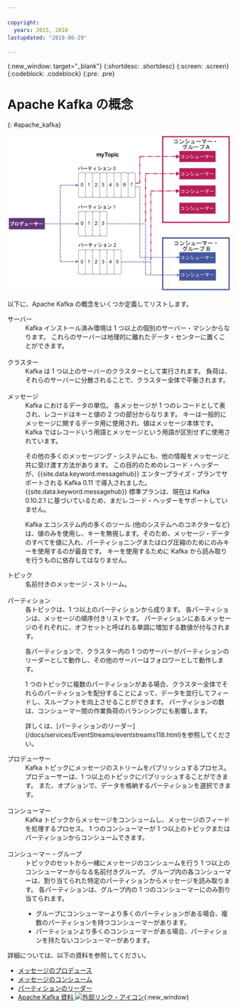 ```yaml
---

copyright:
  years: 2015, 2018
lastupdated: "2018-06-29"

---
```


{:new_window: target="_blank"}
{:shortdesc: .shortdesc}
{:screen: .screen}
{:codeblock: .codeblock}
{:pre: .pre}

# Apache Kafka の概念
{: #apache_kafka}

![Kafka アーキテクチャー図。](kafka_overview.png "Kafka アーキテクチャーを示す図。プロデューサーは Kafka トピックを 3 つのパーティションを介してメッセージを配信していて、それらのメッセージはコンシューマーによってサブスクライブされています。")


以下に、Apache Kafka の概念をいくつか定義してリストします。

<dl>
<dt>サーバー</dt>
<dd>Kafka インストール済み環境は 1 つ以上の個別のサーバー・マシンからなります。 これらのサーバーは地理的に離れたデータ・センターに置くことができます。 
</dd>
<br/>
<dt>クラスター</dt>
<dd>Kafka は 1 つ以上のサーバーのクラスターとして実行されます。 負荷は、それらのサーバーに分散されることで、クラスター全体で平衡されます。</dd>
<br/>
<dt>メッセージ</dt>
<dd>Kafka におけるデータの単位。 各メッセージが 1 つのレコードとして表され、レコードはキーと値の 2 つの部分からなります。 キーは一般的にメッセージに関するデータ用に使用され、値はメッセージ本体です。 Kafka ではレコードいう用語とメッセージという用語が区別せずに使用されています。 

<p>その他の多くのメッセージング・システムにも、他の情報をメッセージと共に受け渡す方法があります。 この目的のためのレコード・ヘッダーが、{{site.data.keyword.messagehub}} エンタープライズ・プランでサポートされる Kafka 0.11 で導入されました。 {{site.data.keyword.messagehub}} 標準プランは、現在は Kafka 0.10.2.1 に基づいているため、まだレコード・ヘッダーをサポートしていません。 </p> 

<p>Kafka エコシステム内の多くのツール (他のシステムへのコネクターなど) は、値のみを使用し、キーを無視します。そのため、メッセージ・データのすべてを値に入れ、パーティショニングまたはログ圧縮のためにのみキーを使用するのが最良です。 キーを使用するために Kafka から読み取りを行うものに依存してはなりません。</p>   </dd>
<dt>トピック</dt>
<dd>名前付きのメッセージ・ストリーム。</dd>
<br/>
<dt>パーティション</dt>
<dd>各トピックは、1 つ以上のパーティションから成ります。 各パーティションは、メッセージの順序付きリストです。 パーティションにあるメッセージのそれぞれに、オフセットと呼ばれる単調に増加する数値が付与されます。 
<p>各パーティションで、クラスター内の 1 つのサーバーがパーティションのリーダーとして動作し、その他のサーバーはフォロワーとして動作します。<p>
<p>1 つのトピックに複数のパーティションがある場合、クラスター全体でそれらのパーティションを配分することによって、データを並行してフィードし、スループットを向上させることができます。 パーティションの数は、コンシューマー間の作業負荷のバランシングにも影響します。</p>
<p>詳しくは、[パーティションのリーダー](/docs/services/EventStreams/eventstreams118.html)を参照してください。</dd>
<dt>プロデューサー</dt>
<dd>Kafka トピックにメッセージのストリームをパブリッシュするプロセス。 プロデューサーは、1 つ以上のトピックにパブリッシュすることができます。
また、オプションで、データを格納するパーティションを選択できます。<br/></dd>
<br/>
<dt>コンシューマー </dt>
<dd>Kafka トピックからメッセージをコンシュームし、メッセージのフィードを処理するプロセス。 1 つのコンシューマーが 1 つ以上のトピックまたはパーティションからコンシュームできます。</dd>
<br/>
<dt>コンシューマー・グループ</dt>
<dd>トピックのセットから一緒にメッセージのコンシュームを行う 1 つ以上のコンシューマーからなる名前付きグループ。 グループ内の各コンシューマーは、割り当てられた特定のパーティションからメッセージを読み取ります。 各パーティションは、グループ内の 1 つのコンシューマーにのみ割り当てられます。
<ul>
<li>グループにコンシューマーより多くのパーティションがある場合、複数のパーティションを持つコンシューマーがあります。</li>
<li>パーティションより多くのコンシューマーがある場合、パーティションを持たないコンシューマーがあります。</li>
</ul>
</dd>
</dl>

詳細については、以下の資料を参照してください。
- [メッセージのプロデュース](/docs/services/EventStreams/eventstreams112.html)
- [メッセージのコンシューム](/docs/services/EventStreams/eventstreams114.html) 
- [パーティションのリーダー](/docs/services/EventStreams/eventstreams118.html) 
- [Apache Kafka 資料 ![外部リンク・アイコン](../../icons/launch-glyph.svg "外部リンク・アイコン")](http://kafka.apache.org/documentation.html){:new_window} 


<!-- 27/06/18 Karen: removing - suggestion from James

## {{site.data.keyword.messagehub}} plans
{{site.data.keyword.messagehub}} is available as two different plans depending on your requirements: Standard and Enterprise.

* Choose the Standard plan if you want event ingest and distribution capabilities, where you pay for what you use and share infrastructure with others.
* Choose the Enterprise plan if data isolation, guaranteed performance, and increased retention are important considerations. 

For more information, see [Choosing your plan](/docs/services/EventStreams/eventstreams085.html).
-->



